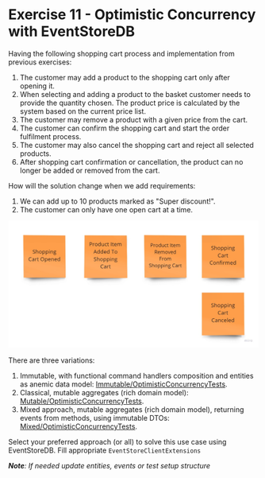# Exercise 11 - Optimistic Concurrency with EventStoreDB

Having the following shopping cart process and implementation from previous exercises:
1. The customer may add a product to the shopping cart only after opening it.
2. When selecting and adding a product to the basket customer needs to provide the quantity chosen. The product price is calculated by the system based on the current price list.
3. The customer may remove a product with a given price from the cart.
4. The customer can confirm the shopping cart and start the order fulfilment process.
5. The customer may also cancel the shopping cart and reject all selected products.
6. After shopping cart confirmation or cancellation, the product can no longer be added or removed from the cart.

How will the solution change when we add requirements:
1. We can add up to 10 products marked as "Super discount!".
2. The customer can only have one open cart at a time.

![events](./assets/events.jpg)

There are three variations:
1. Immutable, with functional command handlers composition and entities as anemic data model: [Immutable/OptimisticConcurrencyTests](./Immutable/OptimisticConcurrencyTests.cs).
2. Classical, mutable aggregates (rich domain model): [Mutable/OptimisticConcurrencyTests](./Mutable/OptimisticConcurrencyTests.cs).
3. Mixed approach, mutable aggregates (rich domain model), returning events from methods, using immutable DTOs: [Mixed/OptimisticConcurrencyTests](./Mixed/OptimisticConcurrencyTests.cs).

Select your preferred approach (or all) to solve this use case using EventStoreDB. Fill appropriate `EventStoreClientExtensions`

_**Note**: If needed update entities, events or test setup structure_
